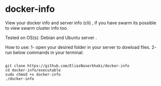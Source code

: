 # docker-info
View your docker info and server info (cli) , if you have swarm its possible to view swarm cluster info too.

Tested on OS(s): Debian and Ubuntu server .

How to use:
1- open your desired folder in your server to dowload files.
2- run below commands in your terminal:
```shell

git clone https://github.com/EliasNaserkhaki/docker-info
cd docker-info/executable
sudo chmod +x docker-info
./docker-info

```
